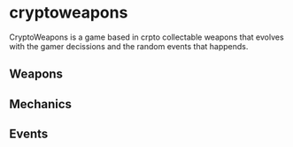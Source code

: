 # cryptoweapons

CryptoWeapons is a game based in crpto collectable weapons that evolves with the gamer decissions and the random events that happends.

## Weapons

## Mechanics

## Events

